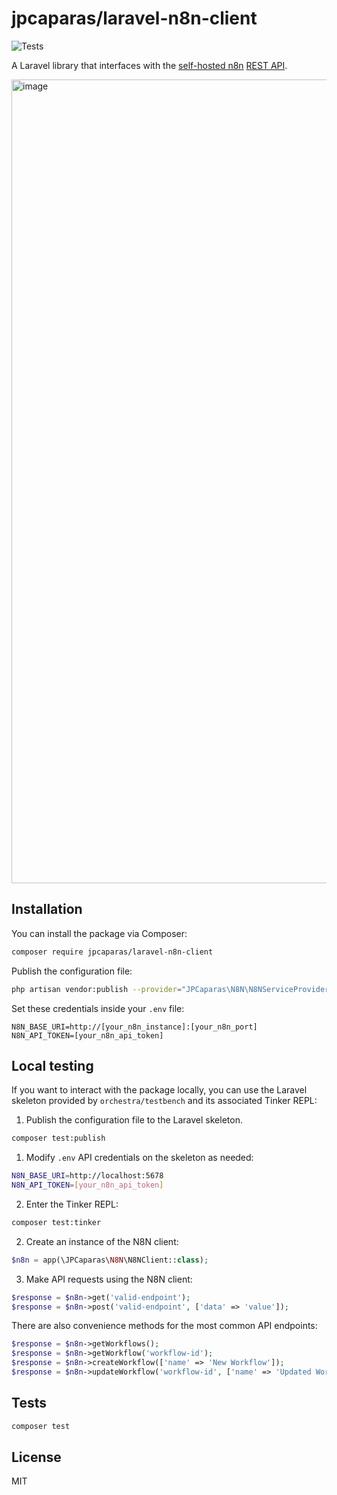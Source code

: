 # jpcaparas/laravel-n8n-client

![Tests](https://github.com/jpcaparas/laravel-n8n-client/actions/workflows/tests.yml/badge.svg)

A Laravel library that interfaces with the [self-hosted n8n](https://docs.n8n.io/hosting/community-edition-features/) [REST API](https://docs.n8n.io/api/api-reference/).

<img width="1286" alt="image" src="https://github.com/user-attachments/assets/d21e7b2c-f30b-4404-859a-4c926fb3a97b" />

## Installation

You can install the package via Composer:

```bash
composer require jpcaparas/laravel-n8n-client
```

Publish the configuration file:

```bash
php artisan vendor:publish --provider="JPCaparas\N8N\N8NServiceProvider" --tag="config"
```

Set these credentials inside your `.env` file:

```
N8N_BASE_URI=http://[your_n8n_instance]:[your_n8n_port]
N8N_API_TOKEN=[your_n8n_api_token]
```

## Local testing

If you want to interact with the package locally, you can use the Laravel skeleton provided by `orchestra/testbench` and its associated Tinker REPL:

1. Publish the configuration file to the Laravel skeleton.

```bash
composer test:publish
```

1. Modify `.env` API credentials on the skeleton as needed:

```bash
N8N_BASE_URI=http://localhost:5678
N8N_API_TOKEN=[your_n8n_api_token]
```

2. Enter the Tinker REPL:

```bash
composer test:tinker
```

2. Create an instance of the N8N client:

```php
$n8n = app(\JPCaparas\N8N\N8NClient::class);
```

3. Make API requests using the N8N client:

```php
$response = $n8n->get('valid-endpoint');
$response = $n8n->post('valid-endpoint', ['data' => 'value']);
```

There are also convenience methods for the most common API endpoints:

```php
$response = $n8n->getWorkflows();
$response = $n8n->getWorkflow('workflow-id');
$response = $n8n->createWorkflow(['name' => 'New Workflow']);
$response = $n8n->updateWorkflow('workflow-id', ['name' => 'Updated Workflow']);
```

## Tests

```bash
composer test
```

## License

MIT
